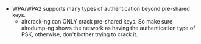 
- WPA/WPA2 supports many types of authentication beyond pre-shared keys.
  - aircrack-ng can ONLY crack pre-shared keys. So make sure airodump-ng shows the network as having the authentication type of PSK, otherwise, don't bother trying to crack it. 
